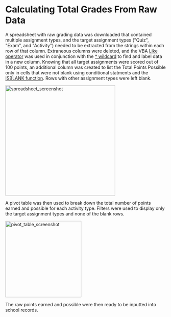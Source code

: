 # Calculating Total Grades From Raw Data

A spreadsheet with raw grading data was downloaded that contained multiple assignment types, and the target assignment types ("Quiz", "Exam", and "Activity") needed to be extracted from the strings within each row of that column. Extraneous columns were deleted, and the VBA [Like operator](https://learn.microsoft.com/en-us/dotnet/visual-basic/language-reference/operators/like-operator) was used in conjunction with the [* wildcard](https://learn.microsoft.com/en-us/office/vba/language/reference/user-interface-help/wildcard-characters-used-in-string-comparisons) to find and label data in a new column. Knowing that all target assignments were scored out of 100 points, an additional column was created to list the Total Points Possible only in cells that were not blank using conditional statments and the [ISBLANK function](https://support.microsoft.com/en-us/office/is-functions-0f2d7971-6019-40a0-a171-f2d869135665). Rows with other assignment types were left blank. 

<img width="344" alt="spreadsheet_screenshot" src="https://user-images.githubusercontent.com/111674383/214432247-14f6c1c3-64ce-4925-bb5a-532e260d6925.png">

A pivot table was then used to break down the total number of points earned and possible for each activity type. Filters were used to display only the target assignment types and none of the blank rows.

<img width="238" alt="pivot_table_screenshot" src="https://user-images.githubusercontent.com/111674383/214434153-a664f3b6-3a51-40c3-b716-a51db7ef3d8d.png">

The raw points earned and possible were then ready to be inputted into school records.
